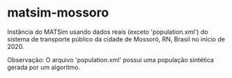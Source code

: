 # matsim-mossoro
Instância do MATSim usando dados reais (exceto 'population.xml') do sistema de transporte público da cidade de Mossoró, RN, Brasil no início de 2020.

Observação: O arquivo 'population.xml' possui uma população sintética gerada por um algoritmo.
